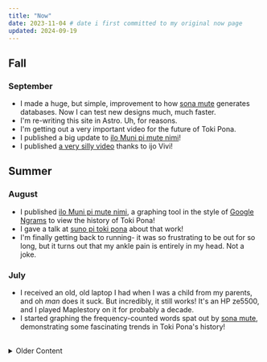 ```yaml
---
title: "Now"
date: 2023-11-04 # date i first committed to my original now page
updated: 2024-09-19
---
```


## Fall

### September

- I made a huge, but simple, improvement to how
  [sona mute](https://github.com/gregdan3/sona-mute) generates databases. Now I
  can test new designs much, much faster.
- I'm re-writing this site in Astro. Uh, for reasons.
- I'm getting out a very important video for the future of Toki Pona.
- I published a big update to
  [ilo Muni pi mute nimi](https://gregdan3.github.io/ilo-muni/)!
- I published [a very silly video](https://www.youtube.com/watch?v=fc4QjYbONps)
  thanks to ijo Vivi!

## Summer

### August

- I published [ilo Muni pi mute nimi](https://gregdan3.github.io/ilo-muni/), a
  graphing tool in the style of
  [Google Ngrams](https://books.google.com/ngrams/) to view the history of Toki
  Pona!
- I gave a talk at [suno pi toki pona](https://suno.pona.la/2024/) about that
  work!
- I'm finally getting back to running- it was so frustrating to be out for so
  long, but it turns out that my ankle pain is entirely in my head. Not a joke.

### July

- I received an old, old laptop I had when I was a child from my parents, and oh
  _man_ does it suck. But incredibly, it still works! It's an HP ze5500, and I
  played Maplestory on it for probably a decade.
- I started graphing the frequency-counted words spat out by
  [sona mute](https://github.com/gregdan3/sona-mute), demonstrating some
  fascinating trends in Toki Pona's history!

<br />

<details>
<summary>Older Content</summary>

I keep track of the most recent three months at a time, and everything older is
stashed in here.

### June

- My girlfriend and I travelled to Chicago for a big toki pona meetup- it was so
  much fun. I finally got to meet some people I'd only spoken to over the
  internet- always exciting!
- I made some software, [sona mute](https://github.com/gregdan3/sona-mute)
  "frequency knowledge," which takes in toki pona text from various sources and
  frequency-counts it.

## Spring

### May

- I started
  [streaming in Toki Pona on YouTube](https://www.youtube.com/@gregdan3d/streams),
  which has been incredibly fun! Also, play Animal Well!
- I updated [my toki pona site, mun.la](https://mun.la) to render on a Dreamcast
  or Nintendo DS, and with some cool new graphics too!
- I published a Python library called
  [sona toki](https://github.com/gregdan3/sona-toki/) "language knowledge,"
  which helps you determine if a given text is or is not Toki Pona.
- I had one bad run right at the start of the month, then had left calf pain for
  a week and nasty ankle pain afterward that prevented me from running. Damn,
  and I was planning on a marathon in October.

### April

- I traveled to Arkansas to see the total solar eclipse, and it was genuinely
  incredible. I think about it very often.
- The morning of April 5th, I ran 7 miles at an average pace of 8:43- this was
  my 5k pace in October, and just short of my 10k pace only a month ago.
- I released an April Fools video for the Toki Pona community,
  [tomo pi walo loje](https://youtu.be/liZCeOD9-gI)
- At the same time, I helped [ma pona pi toki pona](https://discord.gg/mapona)
  become kiku tiki tuki tiki- circle place of
  [circle language](https://tiger.kittycat.homes/made/conlang/tuki-tiki/cheat-sheet.pdf)!

### March

- My girlfriend and I went to the
  [Cherry Blossom Festival](https://japanalabama.com/Cherry-Blossom-Festival) at
  the Botanical Gardens; it was absolutely lovely, though I wish there were more
  cherry blossoms.
- I ran a half marathon on the 23rd, and got a time of
  [1:59:59](https://runsignup.com/Race/Results/102420/IndividualResult/gsqK?resultSetId=444401#U80855384)!
- I had an AWESOME toki pona meetup in Birmingham with two very welcome visitors
  from Florida and Ohio!
- I ran a 10k on the 2nd, and got a time of
  [53:48](https://runsignup.com/Race/Results/27993/IndividualResult/gZtq#U80855384)!

## Winter

### February

- I ran 13.1 miles for the first time on the 25th. 2:12:14. Let's GO!
- I did a valentine's day themed toki pona lesson for the VR community!
- I've been slowly upping my mileage in runs for a while, so I've decided it's
  time to run a half marathon! I'm working up my long runs now, just did 9.5
  miles on the 3rd. It's two months out!
- I started a new job, sorta! I do the same things, in the same building, for
  mostly the same people, but for higher pay. Cool!

### January

- I traveled to San Francisco for a meetup of Toki Pona speakers! Not as big as
  the DC one last summer, but just as fun- and longer this time! 6 full days,
  almost exclusively speaking Toki Pona.
- We're running a contest to update the icon and banner in
  [ma pona pi toki pona](https://discord.gg/mapona)!
- We're writing a proposal to add sitelen pona, Toki Pona's writing system, to
  Unicode! It's a huge effort across the community, although there are
  surprisingly few writers in total.

### December

- I finished my first work as a Toki Pona freelancer for jan Sonja! Secret
  project though, no peeking!
- Had my birthday! I'm 26 now. I spent most of the day relaxing. Baldur's Gate 3
  is fantastic (thanks mom)
- [kulupu Linku is now up on Crowdin!](https://linku.crowdin.com)
- I finished the basic design on my website. Now comes content, the hardest part
  of making a website.
- I've been working on a re-design for kulupu Linku's datastore, now
  [sona Linku](https://github.com/lipu-linku/sona)
- I ran an 8k on the 2nd and got a
  [44:15.7](https://runsignup.com/Race/Results/113352/IndividualResult/bZqJ#U80855384),
  8:51 pace over 5 miles! Feels great when my first serious run was October
  22nd- 41 days before, or 6 weeks.

## Fall

### November

- I got an in-progress version of this site up on
  [beta.gregdan3.dev](https://beta.gregdan3.dev).
- I went to a gay wedding on the 18th! Congratulations to them both, and thank
  you for being incredible.
- I ran my first ever 5k on the 11th and got a
  [26:27](https://runsignup.com/Race/Results/153664/IndividualResult/gLZG?resultSetId=420758#U80855384)!
- I updated my [fanart page](https://mun.la/fanart) with the help of a friend
  from the Toki Pona community.

### October

- I picked up on rewriting [this site](https://gregdan3.dev) again, and I'm
  going to take it to the finish line.
- I signed up for my first ever [5k](https://en.wikipedia.org/wiki/5K_run). I
  wasn't sure if I could actually run all the way to the finish line when I
  signed up, but I managed a 4.5 mile run a few days later- I'll be fine!
- I got a CT Scan! Long story, but I'm mostly okay. It's weird to see the inside
  of your own body.
- I played a translation of [Zelda 1](https://youtu.be/SkiiabwexcA) in Toki
  Pona!

### September

- I got my
  [ilo pi toki pona taso](https://github.com/gregdan3/ilo-pi-toki-pona-taso),
  "Only-Toki-Pona tool", ready for everyone to use! I immediately regretted some
  of my database design choices, but hey, you can't win them all.
- I started doing yoga. It's been as big a change in my well-being as the gym
  and physical therapy were before it- I can move and feel comfortable in my
  body far more than before, with 45 minute sessions twice a week.
- I'm working on a refresh of the definitions in [lipu Linku](https://linku.la)
  with help from lots of others. See
  [here](https://github.com/lipu-linku/pali-nimi/) for details!

## Summer

### August

- My brother and I have been messing with
  [Ham Radio](https://en.wikipedia.org/wiki/Ham_Radio) a lot, so we went to
  [Huntsville Hamfest](https://hamfest.org/) and got some gear! I got a
  [Xiegu X6100](https://www.radioddity.com/products/xiegu-x6100) and a
  [Comet HFJ-350M](https://www.dxengineering.com/parts/cma-hfj-350m). A friend
  was also kind enough to sell us her
  [Icom IC-718](https://www.dxengineering.com/parts/ico-ic-718) for cheap. We
  tried [making our own antennas](https://youtu.be/oR1UXAZTucU) too- it's
  surprising how easy that is.
- I bought a new car! A [2023 Hyundai Elantra](). Took me long enough; I'd been
  driving a piece of junk for ages.
- I delivered my... Presentation? Gag? for
  [suno pi toki pona](https://suno.pona.la/2023/). See it
  [here](https://youtu.be/_awfcwuJhpk) and [here](https://youtu.be/AgkDx8dIAio)!

### July

- I got myself a Thinkpad x280 to serve as a distraction-reducing writing
  laptop. Highly recommended! It's like, $100 on eBay.
- I started going to the gym at my university a few times a week, which has had
  an enormous impact on my day to day well-being and strength. I can't recommend
  it enough.

### June

- I started going to physical therapy, primarily for my neck. It's taught me a
  lot about how complex and inter-linked the systems of the body are, how
  sensitive they are, and how difficult they are to change.
- I traveled to DC to attend a meetup of Toki Pona speakers in North America. It
  was one of the highlights of my entire year- and about the only place I could
  speak Toki Pona and nothing else for a full day.
- I put out a video with a toki pona taso section, all about the variety of ways
  you can describe a jellyfish!
  [See it here!](https://www.youtube.com/watch?v=4ituR4S-NS0)

## Spring

### May

- I traveled to Pittsburgh to officiate the wedding of two new friends, who I
  met because of Toki Pona and [VRChat](https://vrchat.com)! I'm probably the
  only person in the world with both the skill in Toki Pona and the
  energy-of-personality to fill this role, and I'm so glad I could for them.

### April

- I bought some AR Glasses, the [Nreal Airs](https://www.nreal.ai/) to be exact.
  They're a painfully incomplete product, barely in beta despite the marketing.
- I did some AWESOME april fools gags
  [here](https://www.youtube.com/watch?v=Ywy9Fa8wcOI) and
  [here](https://www.youtube.com/watch?v=gxe0cHuSBG4), as well as turning ma
  pona pi toki pona into ma Losupan pi toki Losupan!

### March

- I published my multiple li/e, en, anu lesson,
  [check it out!](https://www.youtube.com/watch?v=BGsodPu9UAw)
- I traveled to Houston to attend the wedding of two old friends from college.
  Congratulations to them both!

## Winter

### February

- I published a lesson on names, numbers, and kin!
  [Check it out!](https://youtu.be/P0N1S5jBujI)
- I dubbed waso mu's comic ["mi lon e ma"](https://waso-mu.neocities.org/musi/),
  [see it here!](https://youtu.be/GU9PEZ9TARs)

### January

- I played through the first part of waso Keli's translation of Link's
  Awakening! [See it here](https://youtu.be/xi8gUvqyMm4)!

</details>
